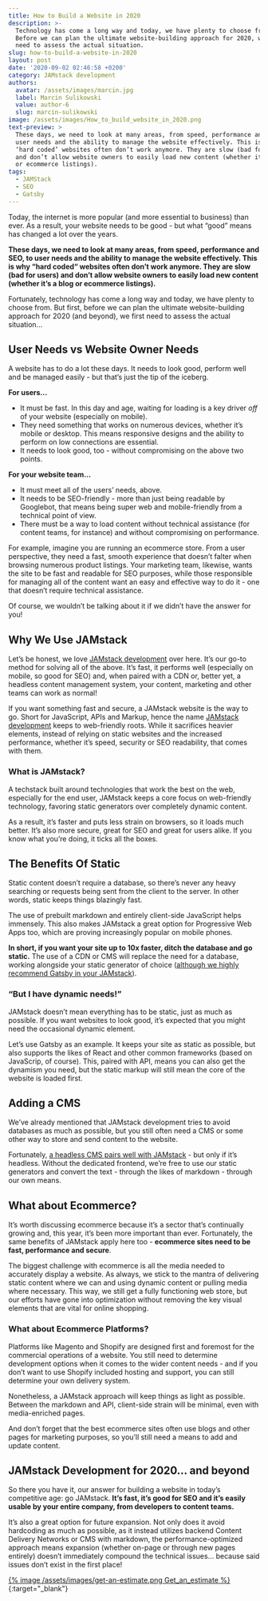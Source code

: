 ```yaml
---
title: How to Build a Website in 2020
description: >-
  Technology has come a long way and today, we have plenty to choose from.
  Before we can plan the ultimate website-building approach for 2020, we first
  need to assess the actual situation.
slug: how-to-build-a-website-in-2020
layout: post
date: '2020-09-02 02:46:58 +0200'
category: JAMstack development
authors:
  avatar: /assets/images/marcin.jpg
  label: Marcin Sulikowski
  value: author-6
  slug: marcin-sulikowski
image: /assets/images/How_to_build_website_in_2020.png
text-preview: >
  These days, we need to look at many areas, from speed, performance and SEO, to
  user needs and the ability to manage the website effectively. This is why
  ‘hard coded’ websites often don’t work anymore. They are slow (bad for users)
  and don’t allow website owners to easily load new content (whether it’s a blog
  or ecommerce listings).
tags:
  - JAMStack
  - SEO
  - Gatsby
---
```

Today, the internet is more popular (and more essential to business) than ever. As a result, your website needs to be good - but what “good” means has changed a lot over the years.

**These days, we need to look at many areas, from speed, performance and SEO, to user needs and the ability to manage the website effectively. This is why “hard coded“ websites often don’t work anymore. They are slow (bad for users) and don’t allow website owners to easily load new content (whether it’s a blog or ecommerce listings).**

Fortunately, technology has come a long way and today, we have plenty to choose from. But first, before we can plan the ultimate website-building approach for 2020 (and beyond), we first need to assess the actual situation...

## User Needs vs Website Owner Needs

A website has to do a lot these days. It needs to look good, perform well and be managed easily - but that’s just the tip of the iceberg.

**For users...**

* It must be fast. In this day and age, waiting for loading is a key driver *off* of your website (especially on mobile).
* They need something that works on numerous devices, whether it’s mobile or desktop. This means responsive designs and the ability to perform on low connections are essential.
* It needs to look good, too - without compromising on the above two points.

**For your website team…**

* It must meet all of the users’ needs, above.
* It needs to be SEO-friendly - more than just being readable by Googlebot, that means being super web and mobile-friendly from a technical point of view.
* There must be a way to load content without technical assistance (for content teams, for instance) and without compromising on performance.

For example, imagine you are running an ecommerce store. From a user perspective, they need a fast, smooth experience that doesn’t falter when browsing numerous product listings. Your marketing team, likewise, wants the site to be fast and readable for SEO purposes, while those responsible for managing all of the content want an easy and effective way to do it - one that doesn’t require technical assistance.

Of course, we wouldn’t be talking about it if we didn’t have the answer for you!

## Why We Use JAMstack

Let’s be honest, we love [JAMstack development](https://naturaily.com/services/webdevelopment/jamstack) over here. It’s our go-to method for solving all of the above. It’s fast, it performs well (especially on mobile, so good for SEO) and, when paired with a CDN or, better yet, a headless content management system, your content, marketing and other teams can work as normal!

If you want something fast and secure, a JAMstack website is the way to go. Short for JavaScript, APIs and Markup, hence the name [JAMstack development](https://naturaily.com/services/webdevelopment/jamstack) keeps to web-friendly roots. While it sacrifices heavier elements, instead of relying on static websites and the increased performance, whether it’s speed, security or SEO readability, that comes with them.

### What is JAMstack?

A techstack built around technologies that work the best on the web, especially for the end user, JAMstack keeps a core focus on web-friendly technology, favoring static generators over completely dynamic content.

As a result, it’s faster and puts less strain on browsers, so it loads much better. It’s also more secure, great for SEO and great for users alike. If you know what you’re doing, it ticks all the boxes.

## The Benefits Of Static

Static content doesn’t require a database, so there’s never any heavy searching or requests being sent from the client to the server. In other words, static keeps things blazingly fast.

The use of prebuilt markdown and entirely client-side JavaScript helps immensely. This also makes JAMstack a great option for Progressive Web Apps too, which are proving increasingly popular on mobile phones.

**In short, if you want your site up to 10x faster, ditch the database and go static.** The use of a CDN or CMS will replace the need for a database, working alongside your static generator of choice ([although we highly recommend Gatsby in your JAMstack](https://naturaily.com/blog/why-you-should-consider-gatsby-js-for-your-jamstack-website)).

### “But I have dynamic needs!”

JAMstack doesn’t mean everything has to be static, just as much as possible. If you want websites to look good, it’s expected that you might need the occasional dynamic element.

Let’s use Gatsby as an example. It keeps your site as static as possible, but also supports the likes of React and other common frameworks (based on JavaScrip, of course). This, paired with API, means you can also get the dynamism you need, but the static markup will still mean the core of the website is loaded first.

## Adding a CMS

We’ve already mentioned that JAMstack development tries to avoid databases as much as possible, but you still often need a CMS or some other way to store and send content to the website.

Fortunately, [a headless CMS pairs well with JAMstack](https://naturaily.com/blog/comparison-of-15-headless-cms-for-jamstack-websites) - but only if it’s headless. Without the dedicated frontend, we’re free to use our static generators and convert the text - through the likes of markdown - through our own means.

## What about Ecommerce?

It’s worth discussing ecommerce because it’s a sector that’s continually growing and, this year, it’s been more important than ever. Fortunately, the same benefits of JAMstack apply here too - **ecommerce sites need to be fast, performance and secure**.

The biggest challenge with ecommerce is all the media needed to accurately display a website. As always, we stick to the mantra of delivering static content where we can and using dynamic content or pulling media where necessary. This way, we still get a fully functioning web store, but our efforts have gone into optimization without removing the key visual elements that are vital for online shopping.

### What about Ecommerce Platforms?

Platforms like Magento and Shopify are designed first and foremost for the commercial operations of a website. You still need to determine development options when it comes to the wider content needs - and if you don’t want to use Shopify included hosting and support, you can still determine your own delivery system.

Nonetheless, a JAMstack approach will keep things as light as possible. Between the markdown and API, client-side strain will be minimal, even with media-enriched pages.

And don’t forget that the best ecommerce sites often use blogs and other pages for marketing purposes, so you’ll still need a means to add and update content.

## JAMstack Development for 2020… and beyond

So there you have it, our answer for building a website in today’s competitive age: go JAMstack. **It’s fast, it’s good for SEO and it’s easily usable by your entire company, from developers to content teams.**

It’s also a great option for future expansion. Not only does it avoid hardcoding as much as possible, as it instead utilizes backend Content Delivery Networks or CMS with markdown, the performance-optimized approach means expansion (whether on-page or through new pages entirely) doesn’t immediately compound the technical issues… because said issues don’t exist in the first place!

[{% image /assets/images/get-an-estimate.png Get_an_estimate  %}](https://naturaily.com/get-an-estimate){:target="_blank"}
